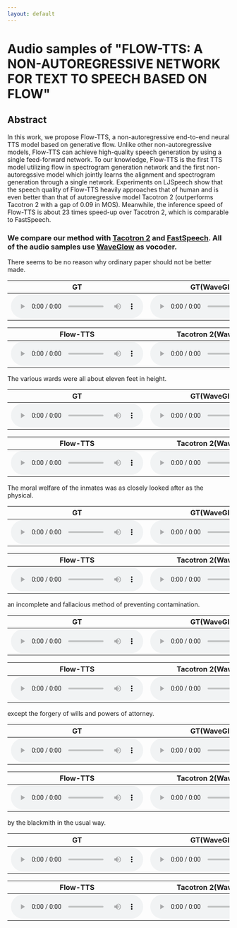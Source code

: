 ```yaml
---
layout: default
---
```



# Audio samples of "FLOW-TTS: A NON-AUTOREGRESSIVE NETWORK FOR TEXT TO SPEECH BASED ON FLOW"

<!-- ## Authors

Chenfeng Miao*
Shuang Liang*
Minchuan Chen
Jun Ma
Shaojun Wang
Jing Xiao

<font size=2>\**Equal contribution.*</font> -->

## Abstract

In this work, we propose Flow-TTS, a non-autoregressive end-to-end neural TTS model based on generative flow. Unlike other non-autoregressive models, Flow-TTS can achieve high-quality speech generation by using a single feed-forward network. To our knowledge, Flow-TTS is the first TTS model utilizing flow in spectrogram generation network and the first non-autoregssive model which jointly learns the alignment and spectrogram generation through a single network. Experiments on LJSpeech show that the speech quality of Flow-TTS heavily approaches that of human and is even better than that of autoregressive model Tacotron 2 (outperforms Tacotron 2 with a gap of 0.09 in MOS). Meanwhile, the inference speed of Flow-TTS is about 23 times speed-up over Tacotron 2, which is comparable to FastSpeech.

### We compare our method with [Tacotron 2](https://arxiv.org/abs/1712.05884) and [FastSpeech](https://arxiv.org/abs/1905.09263). All of the audio samples use [WaveGlow](https://arxiv.org/abs/1811.00002v1) as vocoder.


There seems to be no reason why ordinary paper should not be better made.

<table border="0">
<thead>
<tr>
<th style="text-align: center">GT</th>
<th style="text-align: center">GT(WaveGlow)</th>
</tr>
</thead>
<tbody>
<tr>
<td style="text-align: center"><audio controls="controls"><source src="wavs/LJ001-0161.wav" autoplay="">Your browser does not support the audio element.</audio></td>
<td style="text-align: center"><audio controls="controls"><source src="wavs/mel-LJ001-0161_synthesis.wav" autoplay="">Your browser does not support the audio element.</audio></td>
</tr>
</tbody>
</table>

<table border="0" >
<thead>
<tr>
<th style="text-align: center">Flow-TTS</th>
<th style="text-align: center">Tacotron 2(WaveGlow)</th>
<th style="text-align: center">FastSpeech(WaveGlow)</th>
</tr>
</thead>
<tbody>
<tr>
<td style="text-align: center"><audio controls="controls"><source src="wavs/audio-LJ001-0161_synthesis.wav" autoplay="">Your browser does not support the audio element.</audio></td>
<td style="text-align: center"><audio controls="controls"><source src="wavs/tacotronNV_LJ001-0161_synthesis.wav" autoplay="">Your browser does not support the audio element.</audio></td>
<td style="text-align: center"><audio controls="controls"><source src="wavs/fs-LJ001-0161_synthesis.wav" autoplay="">Your browser does not support the audio element.</audio></td>
</tr>
</tbody>
</table>


The various wards were all about eleven feet in height.

<table border="0">
<thead>
<tr>
<th style="text-align: center">GT</th>
<th style="text-align: center">GT(WaveGlow)</th>
</tr>
</thead>
<tbody>
<tr>
<td style="text-align: center"><audio controls="controls"><source src="wavs/LJ002-0045.wav" autoplay="">Your browser does not support the audio element.</audio></td>
<td style="text-align: center"><audio controls="controls"><source src="wavs/mel-LJ002-0045_synthesis.wav" autoplay="">Your browser does not support the audio element.</audio></td>
</tr>
</tbody>
</table>

<table border="0" >
<thead>
<tr>
<th style="text-align: center">Flow-TTS</th>
<th style="text-align: center">Tacotron 2(WaveGlow)</th>
<th style="text-align: center">FastSpeech(WaveGlow)</th>
</tr>
</thead>
<tbody>
<tr>
<td style="text-align: center"><audio controls="controls"><source src="wavs/mel-LJ002-0045_synthesis.wav" autoplay="">Your browser does not support the audio element.</audio></td>
<td style="text-align: center"><audio controls="controls"><source src="wavs/tacotronNV_LJ002-0045_synthesis.wav" autoplay="">Your browser does not support the audio element.</audio></td>
<td style="text-align: center"><audio controls="controls"><source src="wavs/fs-LJ002-0045_synthesis.wav" autoplay="">Your browser does not support the audio element.</audio></td>
</tr>
</tbody>
</table>


The moral welfare of the inmates was as closely looked after as the physical.


<table border="0">
<thead>
<tr>
<th style="text-align: center">GT</th>
<th style="text-align: center">GT(WaveGlow)</th>
</tr>
</thead>
<tbody>
<tr>
<td style="text-align: center"><audio controls="controls"><source src="wavs/LJ004-0211.wav" autoplay="">Your browser does not support the audio element.</audio></td>
<td style="text-align: center"><audio controls="controls"><source src="wavs/mel-LJ004-0211_synthesis.wav" autoplay="">Your browser does not support the audio element.</audio></td>
</tr>
</tbody>
</table>

<table border="0" >
<thead>
<tr>
<th style="text-align: center">Flow-TTS</th>
<th style="text-align: center">Tacotron 2(WaveGlow)</th>
<th style="text-align: center">FastSpeech(WaveGlow)</th>
</tr>
</thead>
<tbody>
<tr>
<td style="text-align: center"><audio controls="controls"><source src="wavs/mel-LJ004-0211_synthesis.wav" autoplay="">Your browser does not support the audio element.</audio></td>
<td style="text-align: center"><audio controls="controls"><source src="wavs/tacotronNV_LJ004-0211_synthesis.wav" autoplay="">Your browser does not support the audio element.</audio></td>
<td style="text-align: center"><audio controls="controls"><source src="wavs/fs-LJ004-0211_synthesis.wav" autoplay="">Your browser does not support the audio element.</audio></td>
</tr>
</tbody>
</table>


an incomplete and fallacious method of preventing contamination.

<table border="0">
<thead>
<tr>
<th style="text-align: center">GT</th>
<th style="text-align: center">GT(WaveGlow)</th>
</tr>
</thead>
<tbody>
<tr>
<td style="text-align: center"><audio controls="controls"><source src="wavs/LJ005-0279.wav" autoplay="">Your browser does not support the audio element.</audio></td>
<td style="text-align: center"><audio controls="controls"><source src="wavs/mel-LJ005-0279_synthesis.wav" autoplay="">Your browser does not support the audio element.</audio></td>
</tr>
</tbody>
</table>

<table border="0" >
<thead>
<tr>
<th style="text-align: center">Flow-TTS</th>
<th style="text-align: center">Tacotron 2(WaveGlow)</th>
<th style="text-align: center">FastSpeech(WaveGlow)</th>
</tr>
</thead>
<tbody>
<tr>
<td style="text-align: center"><audio controls="controls"><source src="wavs/mel-LJ005-0279_synthesis.wav" autoplay="">Your browser does not support the audio element.</audio></td>
<td style="text-align: center"><audio controls="controls"><source src="wavs/tacotronNV_LJ005-0279_synthesis.wav" autoplay="">Your browser does not support the audio element.</audio></td>
<td style="text-align: center"><audio controls="controls"><source src="wavs/fs-LJ005-0279_synthesis.wav" autoplay="">Your browser does not support the audio element.</audio></td>
</tr>
</tbody>
</table>

except the forgery of wills and powers of attorney.

<table border="0">
<thead>
<tr>
<th style="text-align: center">GT</th>
<th style="text-align: center">GT(WaveGlow)</th>
</tr>
</thead>
<tbody>
<tr>
<td style="text-align: center"><audio controls="controls"><source src="wavs/LJ011-0132.wav" autoplay="">Your browser does not support the audio element.</audio></td>
<td style="text-align: center"><audio controls="controls"><source src="wavs/mel-LJ011-0132_synthesis.wav" autoplay="">Your browser does not support the audio element.</audio></td>
</tr>
</tbody>
</table>

<table border="0" >
<thead>
<tr>
<th style="text-align: center">Flow-TTS</th>
<th style="text-align: center">Tacotron 2(WaveGlow)</th>
<th style="text-align: center">FastSpeech(WaveGlow)</th>
</tr>
</thead>
<tbody>
<tr>
<td style="text-align: center"><audio controls="controls"><source src="wavs/mel-LJ011-0132_synthesis.wav" autoplay="">Your browser does not support the audio element.</audio></td>
<td style="text-align: center"><audio controls="controls"><source src="wavs/tacotronNV_LJ011-0132_synthesis.wav" autoplay="">Your browser does not support the audio element.</audio></td>
<td style="text-align: center"><audio controls="controls"><source src="wavs/fs-LJ011-0132_synthesis.wav" autoplay="">Your browser does not support the audio element.</audio></td>
</tr>
</tbody>
</table>

by the blackmith in the usual way.

<table border="0">
<thead>
<tr>
<th style="text-align: center">GT</th>
<th style="text-align: center">GT(WaveGlow)</th>
</tr>
</thead>
<tbody>
<tr>
<td style="text-align: center"><audio controls="controls"><source src="wavs/LJ011-0186.wav" autoplay="">Your browser does not support the audio element.</audio></td>
<td style="text-align: center"><audio controls="controls"><source src="wavs/mel-LJ011-0186_synthesis.wav" autoplay="">Your browser does not support the audio element.</audio></td>
</tr>
</tbody>
</table>

<table border="0" >
<thead>
<tr>
<th style="text-align: center">Flow-TTS</th>
<th style="text-align: center">Tacotron 2(WaveGlow)</th>
<th style="text-align: center">FastSpeech(WaveGlow)</th>
</tr>
</thead>
<tbody>
<tr>
<td style="text-align: center"><audio controls="controls"><source src="wavs/mel-LJ011-0186_synthesis.wav" autoplay="">Your browser does not support the audio element.</audio></td>
<td style="text-align: center"><audio controls="controls"><source src="wavs/tacotronNV_LJ011-0186_synthesis.wav" autoplay="">Your browser does not support the audio element.</audio></td>
<td style="text-align: center"><audio controls="controls"><source src="wavs/fs-LJ011-0186_synthesis.wav" autoplay="">Your browser does not support the audio element.</audio></td>
</tr>
</tbody>
</table>

<!-- Text can be **bold**, _italic_, or ~~strikethrough~~.

[Link to another page](./another-page.html).

There should be whitespace between paragraphs.

There should be whitespace between paragraphs. We recommend including a README, or a file with information about your project.

# Header 1

This is a normal paragraph following a header. GitHub is a code hosting platform for version control and collaboration. It lets you and others work together on projects from anywhere.

## Header 2

> This is a blockquote following a header.
>
> When something is important enough, you do it even if the odds are not in your favor.

### Header 3

```js
// Javascript code with syntax highlighting.
var fun = function lang(l) {
  dateformat.i18n = require('./lang/' + l)
  return true;
}
```

```ruby
# Ruby code with syntax highlighting
GitHubPages::Dependencies.gems.each do |gem, version|
  s.add_dependency(gem, "= #{version}")
end
```

#### Header 4

*   This is an unordered list following a header.
*   This is an unordered list following a header.
*   This is an unordered list following a header.

##### Header 5

1.  This is an ordered list following a header.
2.  This is an ordered list following a header.
3.  This is an ordered list following a header.

###### Header 6

| head1        | head two          | three |
|:-------------|:------------------|:------|
| ok           | good swedish fish | nice  |
| out of stock | good and plenty   | nice  |
| ok           | good `oreos`      | hmm   |
| ok           | good `zoute` drop | yumm  |

### There's a horizontal rule below this.

* * *

### Here is an unordered list:

*   Item foo
*   Item bar
*   Item baz
*   Item zip

### And an ordered list:

1.  Item one
1.  Item two
1.  Item three
1.  Item four

### And a nested list:

- level 1 item
  - level 2 item
  - level 2 item
    - level 3 item
    - level 3 item
- level 1 item
  - level 2 item
  - level 2 item
  - level 2 item
- level 1 item
  - level 2 item
  - level 2 item
- level 1 item

### Small image

![Octocat](https://github.githubassets.com/images/icons/emoji/octocat.png)

### Large image

![Branching](https://guides.github.com/activities/hello-world/branching.png)


### Definition lists can be used with HTML syntax.

<dl>
<dt>Name</dt>
<dd>Godzilla</dd>
<dt>Born</dt>
<dd>1952</dd>
<dt>Birthplace</dt>
<dd>Japan</dd>
<dt>Color</dt>
<dd>Green</dd>
</dl>

```
Long, single-line code blocks should not wrap. They should horizontally scroll if they are too long. This line should be long enough to demonstrate this.
```

```
The final element.
``` -->


